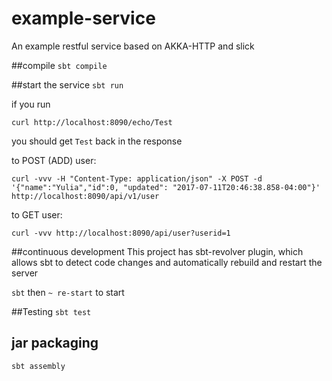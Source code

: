 # example-service

An example restful service based on AKKA-HTTP and slick
 
##compile
`sbt compile`

##start the service
`sbt run`

if you run

`curl http://localhost:8090/echo/Test`

you should get `Test` back in the response

to POST (ADD) user:
 
 `curl -vvv -H "Content-Type: application/json" -X POST -d '{"name":"Yulia","id":0, "updated": "2017-07-11T20:46:38.858-04:00"}' http://localhost:8090/api/v1/user`

to GET user:

`curl -vvv http://localhost:8090/api/user?userid=1`


##continuous development
This project has sbt-revolver plugin, which allows sbt to detect code changes and automatically rebuild and restart the server

`sbt` then `~ re-start` to start

##Testing
`sbt test`

## jar packaging

`sbt assembly`

